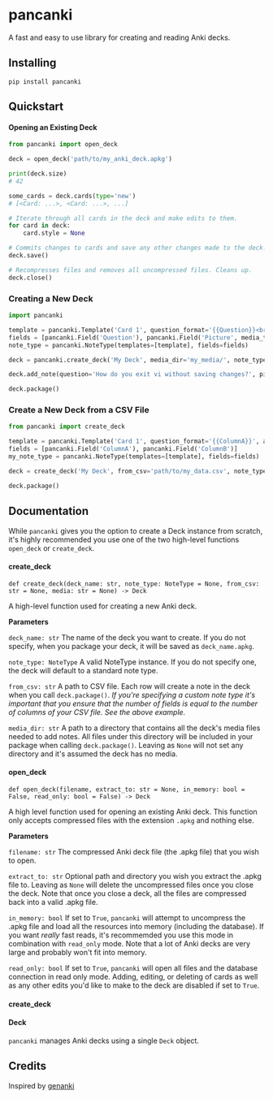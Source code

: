 # pancanki
A fast and easy to use library for creating and reading Anki decks.

## Installing

```
pip install pancanki
```

## Quickstart

#### Opening an Existing Deck

```python
from pancanki import open_deck

deck = open_deck('path/to/my_anki_deck.apkg')

print(deck.size)
# 42

some_cards = deck.cards(type='new')
# [<Card: ...>, <Card: ...>, ...]

# Iterate through all cards in the deck and make edits to them.
for card in deck:
	card.style = None

# Commits changes to cards and save any other changes made to the deck.
deck.save()

# Recompresses files and removes all uncompressed files. Cleans up.
deck.close()
```

### Creating a New Deck

```python
import pancanki

template = pancanki.Template('Card 1', question_format='{{Question}}<br>{{Picture}}', answer_format='{{FrontSide}}<hr id="answer">{{Answer}}')
fields = [pancanki.Field('Question'), pancanki.Field('Picture', media_type='img'), pancanki.Field('Answer')]
note_type = pancanki.NoteType(templates=[template], fields=fields)

deck = pancanki.create_deck('My Deck', media_dir='my_media/', note_type=note_type)

deck.add_note(question='How do you exit vi without saving changes?', picture='vi.jpeg', answer=':qa!')

deck.package()
```

### Create a New Deck from a CSV File

```python
from pancanki import create_deck

template = pancanki.Template('Card 1', question_format='{{ColumnA}}', answer_format='{{FrontSide}}<hr id="answer">{{ColumnB}}')
fields = [pancanki.Field('ColumnA'), pancanki.Field('ColumnB')]
my_note_type = pancanki.NoteType(templates=[template], fields=fields)

deck = create_deck('My Deck', from_csv='path/to/my_data.csv', note_type=my_note_type)

deck.package()
```

## Documentation

While `pancanki` gives you the option to create a Deck instance from scratch, it's highly recommended you use one of the two high-level
functions `open_deck` or `create_deck`.

#### create_deck

`def create_deck(deck_name: str, note_type: NoteType = None, from_csv: str = None, media: str = None) -> Deck`

A high-level function used for creating a new Anki deck.

__Parameters__

`deck_name: str` The name of the deck you want to create. If you do not specify, when you package your deck, it will be saved as `deck_name.apkg`.

`note_type: NoteType` A valid NoteType instance. If you do not specify one, the deck will default to a standard note type.

`from_csv: str` A path to CSV file. Each row will create a note in the deck when you call `deck.package()`. *If you're specifying a custom note type
it's important that you ensure that the number of fields is equal to the number of columns of your CSV file. See the above example.*

`media_dir: str` A path to a directory that contains all the deck's media files needed to add notes. All files under this directory will be included in
your package when calling `deck.package()`. Leaving as `None` will not set any directory and it's assumed the deck has no media.


#### open_deck

`def open_deck(filename, extract_to: str = None, in_memory: bool = False, read_only: bool = False) -> Deck`

A high level function used for opening an existing Anki deck. This function only accepts compressed files with the extension `.apkg` and
nothing else. 

__Parameters__

`filename: str` The compressed Anki deck file (the .apkg file) that you wish to open.

`extract_to: str` Optional path and directory you wish you extract the .apkg file to. Leaving as `None` will delete the uncompressed 
files once you close the deck. Note that once you close a deck, all the files are compressed back into a valid .apkg file.

`in_memory: bool` If set to `True`, `pancanki` will attempt to uncompress the .apkg file and load all the resources into memory 
(including the database). If you want *really* fast reads, it's recommemded you use this mode in combination with `read_only` mode.
Note that a lot of Anki decks are very large and probably won't fit into memory.

`read_only: bool` If set to `True`, `pancanki` will open all files and the database connection in read only mode. Adding, editing, 
or deleting of cards as well as any other edits you'd like to make to the deck are disabled if set to `True`.

#### create_deck



#### Deck

`pancanki` manages Anki decks using a single `Deck` object. 


## Credits

Inspired by [genanki](https://github.com/kerrickstaley/genanki)